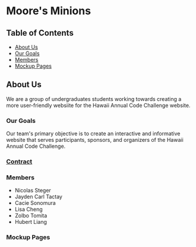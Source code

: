 # Moore's Minions
## Table of Contents
  -  [About Us](#about-us)
  -  [Our Goals](#our-goals)
  -  [Members](#members)
  -  [Mockup Pages](#mockup-pages)
## About Us
We are a group of undergraduates students working towards creating a more user-friendly websiite for the Hawaii Annual Code Challenge website.
### Our Goals
Our team's primary objective is to create an interactive and informative website that serves participants, sponsors, and organizers of the Hawaii Annual Code Challenge.
### <a href="https://docs.google.com/document/d/1bxEAA0fJiafDCHzecck85kHN4ohJynANnBml1lzV6as/edit?usp=sharing">Contract</a>
### Members
  - Nicolas Steger
  - Jayden Carl Tactay
  - Cacie Sonomura
  - Lisa Cheng
  - Zolbo Tomita
  - Hubert Liang
### Mockup Pages
